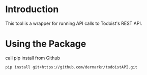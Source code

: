 # Introduction
This tool is a wrapper for running API calls to Todoist's REST API.


# Using the Package
call pip install from Github
```bash
pip install git+https://github.com/dermarkr/todoistAPI.git
```